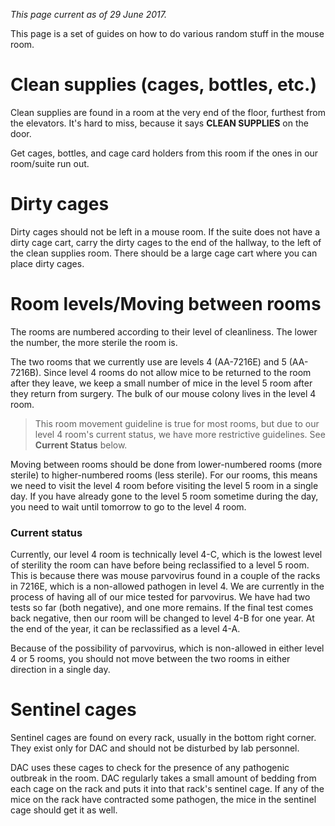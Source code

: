 <!-- TITLE: Room Procedures -->

*This page current as of 29 June 2017.*

This page is a set of guides on how to do various random stuff in the mouse room.

# Clean supplies (cages, bottles, etc.)
Clean supplies are found in a room at the very end of the floor, furthest from the elevators. It's hard to miss, because it says **CLEAN SUPPLIES** on the door.

Get cages, bottles, and cage card holders from this room if the ones in our room/suite run out.

# Dirty cages
Dirty cages should not be left in a mouse room. If the suite does not have a dirty cage cart, carry the dirty cages to the end of the hallway, to the left of the clean supplies room. There should be a large cage cart where you can place dirty cages.

# Room levels/Moving between rooms
The rooms are numbered according to their level of cleanliness. The lower the number, the more sterile the room is.

The two rooms that we currently use are levels 4 (AA-7216E) and 5 (AA-7216B). Since level 4 rooms do not allow mice to be returned to the room after they leave, we keep a small number of mice in the level 5 room after they return from surgery. The bulk of our mouse colony lives in the level 4 room.

> This room movement guideline is true for most rooms, but due to our level 4 room's current status, we have more restrictive guidelines. See **Current Status** below.

Moving between rooms should be done from lower-numbered rooms (more sterile) to higher-numbered rooms (less sterile). For our rooms, this means we need to visit the level 4 room before visiting the level 5 room in a single day. If you have already gone to the level 5 room sometime during the day, you need to wait until tomorrow to go to the level 4 room.

### Current status

Currently, our level 4 room is technically level 4-C, which is the lowest level of sterility the room can have before being reclassified to a level 5 room. This is because there was mouse parvovirus found in a couple of the racks in 7216E, which is a non-allowed pathogen in level 4. We are currently in the process of having all of our mice tested for parvovirus. We have had two tests so far (both negative), and one more remains. If the final test comes back negative, then our room will be changed to level 4-B for one year. At the end of the year, it can be reclassified as a level 4-A.

Because of the possibility of parvovirus, which is non-allowed in either level 4 or 5 rooms, you should not move between the two rooms in either direction in a single day.

# Sentinel cages
Sentinel cages are found on every rack, usually in the bottom right corner. They exist only for DAC and should not be disturbed by lab personnel.

DAC uses these cages to check for the presence of any pathogenic outbreak in the room. DAC regularly takes a small amount of bedding from each cage on the rack and puts it into that rack's sentinel cage. If any of the mice on the rack have contracted some pathogen, the mice in the sentinel cage should get it as well.
